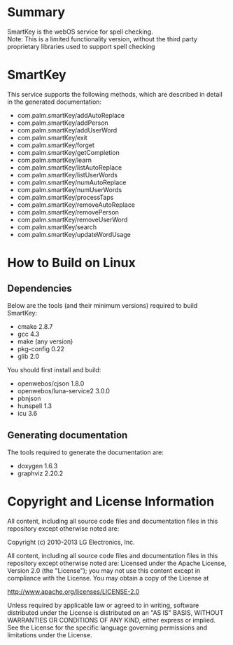 Summary
=======

SmartKey is the webOS service for spell checking.  
Note: This is a limited functionality version, without the third party proprietary libraries used to support spell checking

SmartKey
========

This service supports the following methods, which are described in detail in the generated documentation:  

* com.palm.smartKey/addAutoReplace
* com.palm.smartKey/addPerson
* com.palm.smartKey/addUserWord
* com.palm.smartKey/exit
* com.palm.smartKey/forget
* com.palm.smartKey/getCompletion
* com.palm.smartKey/learn
* com.palm.smartKey/listAutoReplace
* com.palm.smartKey/listUserWords
* com.palm.smartKey/numAutoReplace
* com.palm.smartKey/numUserWords
* com.palm.smartKey/processTaps
* com.palm.smartKey/removeAutoReplace
* com.palm.smartKey/removePerson
* com.palm.smartKey/removeUserWord
* com.palm.smartKey/search
* com.palm.smartKey/updateWordUsage


How to Build on Linux
=====================

## Dependencies

Below are the tools (and their minimum versions) required to build SmartKey:

* cmake 2.8.7
* gcc 4.3
* make (any version)
* pkg-config 0.22
* glib 2.0

You should first install and build:
* openwebos/cjson 1.8.0
* openwebos/luna-service2 3.0.0
* pbnjson
* hunspell  1.3
* icu  3.6

## Generating documentation

The tools required to generate the documentation are:

* doxygen 1.6.3
* graphviz 2.20.2


# Copyright and License Information

All content, including all source code files and documentation files in this repository except otherwise noted are: 

 Copyright (c) 2010-2013 LG Electronics, Inc.

All content, including all source code files and documentation files in this repository except otherwise noted are:
Licensed under the Apache License, Version 2.0 (the "License");
you may not use this content except in compliance with the License.
You may obtain a copy of the License at

http://www.apache.org/licenses/LICENSE-2.0

Unless required by applicable law or agreed to in writing, software
distributed under the License is distributed on an "AS IS" BASIS,
WITHOUT WARRANTIES OR CONDITIONS OF ANY KIND, either express or implied.
See the License for the specific language governing permissions and
limitations under the License.
